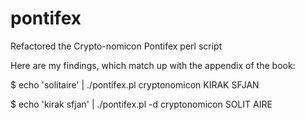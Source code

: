 pontifex
========

Refactored the Crypto-nomicon Pontifex perl script

Here are my findings, which match up with the appendix of the book:

$ echo 'solitaire' | ./pontifex.pl cryptonomicon
KIRAK SFJAN 

$ echo 'kirak sfjan' | ./pontifex.pl -d cryptonomicon
SOLIT AIRE  
